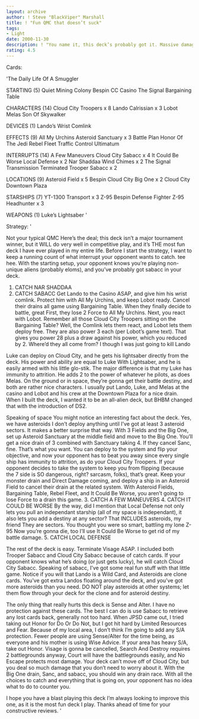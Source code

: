 ```yaml
---
layout: archive
author: ! Steve "BlackViper" Marshall
title: ! "Fun QMC that doesn’t suck"
tags:
- Light
date: 2000-11-30
description: ! "You name it, this deck’s probably got it. Massive damage, doesn’t take damage, and reacts like nothing else."
rating: 4.5
---
```

Cards: 

'The Daily Life Of A Smuggler

STARTING (5)
Quiet Mining Colony
Bespin
CC Casino
The Signal
Bargaining Table

CHARACTERS (14)
Cloud City Troopers x 8
Lando Calrissian x 3
Lobot
Melas
Son Of Skywalker

DEVICES (1)
Lando’s Wrist Comlink

EFFECTS (9)
All My Urchins
Asteroid Sanctuary x 3
Battle Plan
Honor Of The Jedi
Rebel Fleet
Traffic Control
Ultimatum

INTERRUPTS (14)
A Few Maneuvers
Cloud City Sabacc x 4
It Could Be Worse
Local Defense x 2
Nar Shaddaa Wind Chimes x 2
The Signal
Transmission Terminated
Trooper Sabacc x 2

LOCATIONS (9)
Asteroid Field x 5
Bespin Cloud City
Big One x 2
Cloud City Downtown Plaza

STARSHIPS (7)
YT-1300 Transport x 3
Z-95 Bespin Defense Fighter
Z-95 Headhunter x 3

WEAPONS (1)
Luke’s Lightsaber '

Strategy: '

Not your typical QMC Here’s the deal; this deck isn’t a major tournament winner, but it WILL do very well in competitive play, and it’s THE most fun deck I have ever played in my entire life. Before I start the strategy, I want to keep a running count of what interrupt your opponent wants to catch. tee hee. With the starting setup, your opponent knows you’re playing non-unique aliens (probably eloms), and you’ve probably got sabacc in your deck.
1. CATCH NAR SHADDAA
2. CATCH SABACC
Get Lando to the Casino ASAP, and give him his wrist comlink. Protect him with All My Urchins, and keep Lobot ready. Cancel their drains all game using Bargaining Table. When they finally decide to battle, great First, they lose 2 Force to All My Urchins. Next, you react with Lobot. Remember all those Cloud City Troopers sitting on the Bargaining Table? Well, the Comlink lets them react, and Lobot lets them deploy free. They are also power 3 each (per Lobot’s game text). That gives you power 28 plus a draw against his power, which you reduced by 2. Where’d they all come from? I though I was just going to kill Lando

Luke can deploy on Cloud City, and he gets his lightsaber directly from the deck. His power and ability are equal to Luke With Lightsaber, and he is easily armed with his little glo-stik. The major difference is that my Luke has immunity to attrition. He adds 2 to the power of whatever he pilots, as does Melas. On the ground or in space, they’re gonna get their battle destiny, and both are rather nice characters. I usually put Lando, Luke, and Melas at the casino and Lobot and his crew at the Downtown Plaza for a nice drain. When I built the deck, I wanted it to be an all-alien deck, but BHBM changed that with the introduction of DS2.

Speaking of space You might notice an interesting fact about the deck. Yes, we have asteroids I don’t deploy anything until I’ve got at least 3 asteroid sectors. It makes a better surprise that way. With 3 Fields and the Big One, set up Asteroid Sanctuary at the middle field and move to the Big One. You’ll get a nice drain of 3 combined with Sanctuary taking 4. If they cancel Sanc, fine. That’s what you want. You can deploy to the system and flip your objective, and now your opponent has to beat you away since every single ship has immunity to attrition, as do your Cloud City Troopers. If your opponent decides to take the system to keep you from flipping (because the 7 side is SO dangerous, right? sarcasm, folks), that’s great. Keep your monster drain and Direct Damage coming, and deploy a ship in an Asteroid Field to cancel their drain at the related system. With Asteroid Fields, Bargaining Table, Rebel Fleet, and It Could Be Worse, you aren’t going to lose Force to a drain this game.
3. CATCH A FEW MANEUVERS
4. CATCH IT COULD BE WORSE
By the way, did I mention that Local Defense not only lets you pull an independant starship (all of my space is independant), it also lets you add a destiny at any sector? That INCLUDES asteroids, my friend They are sectors. You thought you were so smart, battling my lone Z-95 Now you’re gonna die, too I’ll use It Could Be Worse to get rid of my battle damage.
5. CATCH LOCAL DEFENSE

The rest of the deck is easy. Terminate Visage ASAP. I included both Trooper Sabacc and Cloud City Sabacc because of catch cards. If your opponent knows what he’s doing (or just gets lucky), he will catch Cloud City Sabacc. Speaking of sabacc, I’ve got some real fun stuff with that little game. Notice if you will that Lando is a Wild Card, and Asteroids are clone cards. You’ve got extra Landos floating around the deck, and you’ve got more asteroids than you need. DO NOT play asteroids at other systems; let them flow through your deck for the clone and for asteroid destiny.

The only thing that really hurts this deck is Sense and Alter. I have no protection against these cards. The best I can do is use Sabacc to retrieve any lost cards back, generally not too hard. When JPSD came out, I tried taking out Honor for Do Or Do Not, but I got hit hard by Limited Resources and Fear. Because of my local area, I don’t think I’m going to add any S/A protection. Fewer people are using Sense/Alter for the time being, as everyone and his mother is using Wise Advice. If your area has heavy S/A, take out Honor. Visage is gonna be cancelled, Search And Destroy requires 2 battlegrounds anyway, Court will have the battlegrounds easily, and No Escape protects most damage. Your deck can’t move off of Cloud City, but you deal so much damage that you don’t need to worry about it. With the Big One drain, Sanc, and sabacc, you should win any drain race. With all the choices to catch and everything that is going on, your opponent has no idea what to do to counter you.

I hope you have a blast playing this deck I’m always looking to improve this one, as it is the most fun deck I play. Thanks ahead of time for your constructive reviews. '